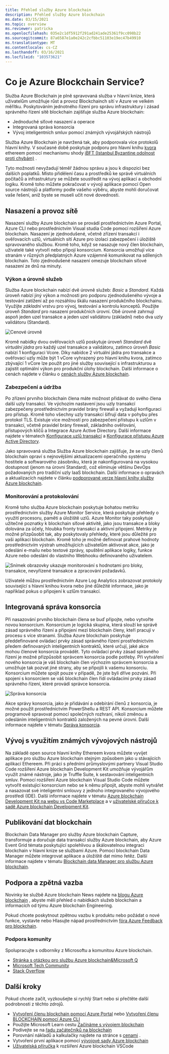 ```yaml
---
title: Přehled služby Azure blockchain
description: Přehled služby Azure blockchain
ms.date: 03/15/2021
ms.topic: overview
ms.reviewer: patricka
ms.openlocfilehash: 035e2c1df5912f291ad241ade25361f9cc098b22
ms.sourcegitcommit: 87a6587e1a0e242c2cfbbc51103e19ec47b49910
ms.translationtype: MT
ms.contentlocale: cs-CZ
ms.lasthandoff: 03/16/2021
ms.locfileid: "103573621"
---
```

# <a name="what-is-azure-blockchain-service"></a>Co je Azure Blockchain Service?

Služba Azure Blockchain je plně spravovaná služba v hlavní knize, která uživatelům umožňuje růst a provoz Blockchainch sítí v Azure ve velkém měřítku. Poskytováním jednotného řízení pro správu infrastruktury i zásad správného řízení sítě blockchain zajišťuje služba Azure blockchain:

* Jednoduché síťové nasazení a operace
* Integrovaná správa konsorcia
* Vývoj inteligentních smluv pomocí známých vývojářských nástrojů

Služba Azure Blockchain je navržená tak, aby podporovala více protokolů hlavní knihy. V současné době poskytuje podporu pro hlavní knihu [kvora](https://www.goquorum.com/) ethereem pomocí mechanismu shody [iBFT (Istanbul Byzantine odolnost proti chybám)](https://docs.goquorum.consensys.net/en/stable/Concepts/Consensus/IBFT/) .

Tyto možnosti nevyžadují téměř žádnou správu a jsou k dispozici bez dalších poplatků. Místo přidělení času a prostředků ke správě virtuálních počítačů a infrastruktury se můžete soustředit na vývoj aplikací a obchodní logiku. Kromě toho můžete pokračovat v vývoji aplikace pomocí Open source nástrojů a platformy podle vašeho výběru, abyste mohli doručovat vaše řešení, aniž byste se museli učit nové dovednosti.

## <a name="network-deployment-and-operations"></a>Nasazení a provoz sítě

Nasazení služby Azure blockchain se provádí prostřednictvím Azure Portal, Azure CLI nebo prostřednictvím Visual studia Code pomocí rozšíření Azure blockchain. Nasazení je zjednodušené, včetně zřízení transakcí i ověřovacích uzlů, virtuálních sítí Azure pro izolaci zabezpečení i úložiště spravovaného službou.  Kromě toho, když se nasazuje nový člen blockchain, uživatelé také vytvoří nebo připojí konsorcium.  Konsorcia umožňují více stranám v různých předplatných Azure vzájemně komunikovat na sdílených blockchain.  Toto zjednodušené nasazení omezuje blockchain síťové nasazení ze dnů na minuty.

### <a name="performance-and-service-tiers"></a>Výkon a úrovně služeb

Služba Azure blockchain nabízí dvě úrovně služeb: *Basic* a *Standard*. Každá úroveň nabízí jiný výkon a možnosti pro podporu zjednodušeného vývoje a testování zatížení až po rozsáhlou škálu nasazení produkčního blockchainu. Využijte *základní* vrstvu pro vývoj, testování a kontrolu konceptů. Použijte úroveň *Standard* pro nasazení produkčních úrovní. Obě úrovně zahrnují aspoň jeden uzel transakce a jeden uzel validátoru (základní) nebo dva uzly validátoru (Standard). 

![Cenové úrovně](./media/overview/pricing-tiers.png)

Kromě nabídky dvou ověřovacích uzlů poskytuje úroveň *Standard* dvě *virtuální jádra* pro každý uzel transakce a validátoru, zatímco úroveň *Basic* nabízí 1 konfiguraci Vcore.  Díky nabídce 2 virtuální jádra pro transakce a ověřovací uzly může být 1 vCore vyhrazený pro hlavní knihu kvora, zatímco zbývající 1 vCore lze použít pro jiné služby související s infrastrukturou a zajistit optimální výkon pro produkční úlohy blockchain. Další informace o cenách najdete v článku o [cenách služby Azure blockchain](https://azure.microsoft.com/pricing/details/blockchain-service).

### <a name="security-and-maintenance"></a>Zabezpečení a údržba

Po zřízení prvního blockchain člena máte možnost přidávat do svého člena další uzly transakcí.  Ve výchozím nastavení jsou uzly transakcí zabezpečeny prostřednictvím pravidel brány firewall a vyžadují konfiguraci pro přístup.  Kromě toho všechny uzly transakcí šifrují data v pohybu přes protokol TLS.  Existuje více možností pro zabezpečení přístupu k uzlům v transakci, včetně pravidel brány firewall, základního ověřování, přístupových klíčů a Integrace Azure Active Directory. Další informace najdete v tématech [Konfigurace uzlů transakcí](configure-transaction-nodes.md) a [Konfigurace přístupu Azure Active Directory](configure-aad.md).

Jako spravovaná služba Služba Azure blockchain zajišťuje, že se uzly členů blockchain opraví s nejnovějšími aktualizacemi operačního systému hostitele a softwarového zásobníku, která je nakonfigurovaná na vysokou dostupnost (jenom na úrovni Standard), což eliminuje většinu DevOps požadovaných pro tradiční uzly IaaS blockchain.  Další informace o opravách a aktualizacích najdete v článku [podporované verze hlavní knihy služby Azure blockchain](ledger-versions.md).

### <a name="monitoring-and-logging"></a>Monitorování a protokolování

Kromě toho služba Azure blockchain poskytuje bohatou metriku prostřednictvím služby Azure Monitor Service, která poskytuje přehledy o využití procesoru, paměti a úložiště uzlů.  Azure Monitor taky poskytuje užitečné poznatky k blockchain síťové aktivitě, jako jsou transakce a bloky dolována za účely, hloubka fronty transakcí a aktivní připojení.  Metriky je možné přizpůsobit tak, aby poskytovaly přehledy, které jsou důležité pro vaši aplikaci blockchain.  Kromě toho je možné definovat prahové hodnoty prostřednictvím výstrah umožňujících uživatelům aktivovat akce, jako je odeslání e-mailu nebo textové zprávy, spuštění aplikace logiky, funkce Azure nebo odeslání do vlastního Webhooku definovaného uživatelem.

![Snímek obrazovky ukazuje monitorování s hodnotami pro bloky, transakce, nevyřízené transakce a zpracování požadavků.](./media/overview/metrics.png)

Uživatelé můžou prostřednictvím Azure Log Analytics zobrazovat protokoly související s hlavní knihou kvora nebo jiné důležité informace, jako je například pokus o připojení k uzlům transakcí.

## <a name="built-in-consortium-management"></a>Integrovaná správa konsorcia

Při nasazování prvního blockchain člena se buď připojte, nebo vytvořte novou konsorcium.  Konsorcium je logická skupina, která slouží ke správě zásad správného řízení a připojení mezi blockchain členy, kteří pracují v procesu s více stranami.  Služba Azure blockchain poskytuje předdefinované ovládací prvky zásad správného řízení prostřednictvím předem definovaných inteligentních kontraktů, které určují, jaké akce mohou členové konsorcia provádět.  Tyto ovládací prvky zásad správného řízení je možné přizpůsobit správcem konsorcia podle potřeby. Při vytváření nového konsorcia je váš blockchain člen výchozím správcem konsorcia a umožňuje tak pozvat jiné strany, aby se připojili k vašemu konsorciu.  Konsorcium můžete spojit pouze v případě, že jste byli dříve pozváni.  Při spojení s konsorciem se váš blockchain člen řídí ovládacími prvky zásad správného řízení, které provádí správce konsorcia.

![Správa konsorcia](./media/overview/consortium.png)

Akce správy konsorcia, jako je přidávání a odebírání členů z konsorcia, je možné použít prostřednictvím PowerShellu a REST API. Konsorcium můžete programově spravovat pomocí společných rozhraní, nikoli změnou a odesláním inteligentních kontraktů založených na pevné úrovni. Další informace najdete v tématu [Správa konsorcia](consortium.md).

## <a name="develop-using-familiar-development-tools"></a>Vývoj s využitím známých vývojových nástrojů

Na základě open source hlavní knihy Ethereem kvora můžete vyvíjet aplikace pro službu Azure blockchain stejným způsobem jako u stávajících aplikací Ethereem. Při práci s předními průmyslovými partnery Visual Studio Code rozšíření Azure blockchain Development Kit umožňuje vývojářům využít známé nástroje, jako je Truffle Suite, k sestavování inteligentních smluv. Pomocí rozšíření Azure blockchain Visual Studio Code můžete vytvořit existující konsorcium nebo se k němu připojit, abyste mohli vytvářet a nasazovat své inteligentní smlouvy z jednoho integrovaného vývojového prostředí (IDE). Další informace najdete v tématu [Azure blockchain Development Kit na webu vs Code Marketplace](https://aka.ms/vscodebcextension) a v [uživatelské příručce k sadě Azure blockchain Development Kit](https://aka.ms/vscodebcextensionwiki).

## <a name="publish-blockchain-data"></a>Publikování dat blockchain

Blockchain Data Manager pro služby Azure blockchain Capture, transformuje a doručuje data transakcí služby Azure blockchain, aby Azure Event Grid témata poskytující spolehlivou a škálovatelnou integraci blockchain v hlavní knize se službami Azure. Pomocí blockchain Data Manager můžete integrovat aplikace a úložiště dat mimo řetěz. Další informace najdete v tématu [Blockchain data Manager pro službu Azure blockchain](data-manager.md).

## <a name="support-and-feedback"></a>Podpora a zpětná vazba

Novinky ke službě Azure blockchain News najdete na [blogu Azure blockchain](https://azure.microsoft.com/blog/topics/blockchain/) , abyste měli přehled o nabídkách služeb blockchain a informacích od týmu Azure blockchain Engineering.

Pokud chcete poskytnout zpětnou vazbu k produktu nebo požádat o nové funkce, vystavte nebo Hlasujte nápad prostřednictvím [fóra Azure Feedback pro blockchain](https://aka.ms/blockchainuservoice).

### <a name="community-support"></a>Podpora komunity

Spolupracujte s odborníky z Microsoftu a komunitou Azure blockchain.

* [Stránka s otázkou pro službu Azure blockchain&Microsoft Q](/answers/topics/azure-blockchain-service.html)
* [Microsoft Tech Community](https://techcommunity.microsoft.com/t5/Blockchain/bd-p/AzureBlockchain)
* [Stack Overflow](https://stackoverflow.com/questions/tagged/azure-blockchain-service)

## <a name="next-steps"></a>Další kroky

Pokud chcete začít, vyzkoušejte si rychlý Start nebo si přečtěte další podrobnosti z těchto zdrojů.
* [Vytvoření členu blockchain pomocí Azure Portal](create-member.md) nebo [Vytvoření členu BLOCKCHAIN pomocí Azure CLI](create-member-cli.md)
* Použijte Microsoft Learn cestu [Začínáme s vývojem blockchain](/learn/paths/ethereum-blockchain-development)
* Podívejte se na [řadu začátečníků na blockchain](https://channel9.msdn.com/Series/Beginners-Series-to-Blockchain)
* Porovnání nákladů a kalkulačky najdete na stránce s [cenami](https://azure.microsoft.com/pricing/details/blockchain-service) .
* Vytvoření první aplikace pomocí [vývojové sady Azure blockchain](https://github.com/Azure-Samples/blockchain-devkit)
* [Uživatelská příručka](https://github.com/Microsoft/vscode-azure-blockchain-ethereum/wiki) k rozšíření Azure blockchain VSCode

